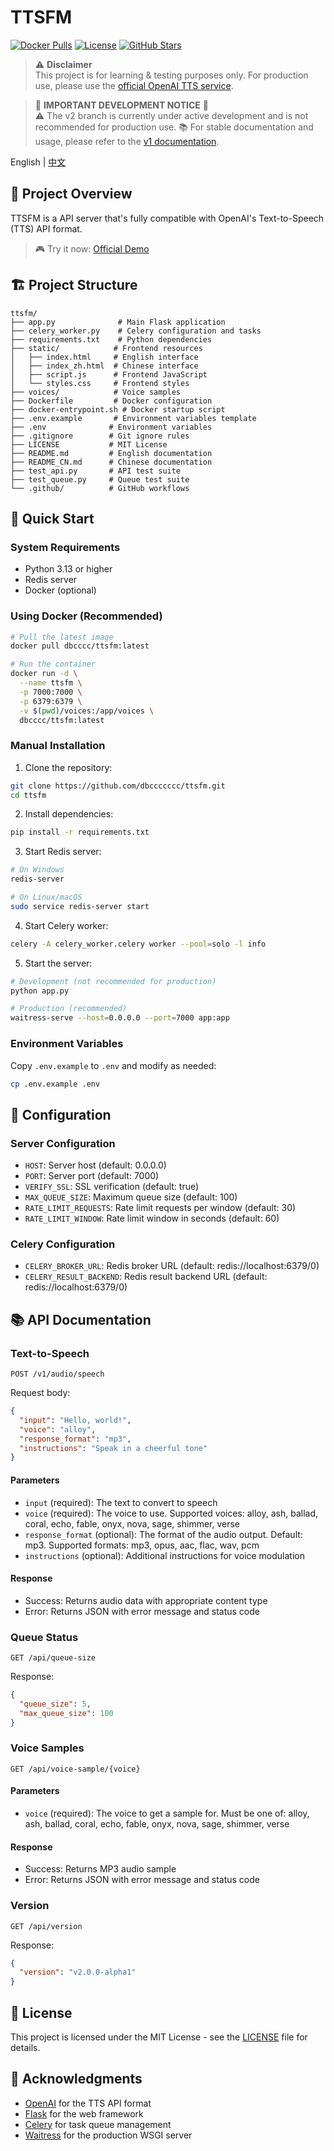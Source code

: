 # TTSFM

[![Docker Pulls](https://img.shields.io/docker/pulls/dbcccc/ttsfm?style=flat-square&logo=docker)](https://hub.docker.com/r/dbcccc/ttsfm)
[![License](https://img.shields.io/github/license/dbccccccc/ttsfm?style=flat-square)](LICENSE)
[![GitHub Stars](https://img.shields.io/github/stars/dbccccccc/ttsfm?style=social)](https://github.com/dbccccccc/ttsfm)

> ⚠️ **Disclaimer**  
> This project is for learning & testing purposes only. For production use, please use the [official OpenAI TTS service](https://platform.openai.com/docs/guides/audio).

> 🚨 **IMPORTANT DEVELOPMENT NOTICE** 🚨  
> ⚠️ The v2 branch is currently under active development and is not recommended for production use. 
> 📚 For stable documentation and usage, please refer to the [v1 documentation](v1/README_v1.md).

English | [中文](README_CN.md)

## 🌟 Project Overview

TTSFM is a API server that's fully compatible with OpenAI's Text-to-Speech (TTS) API format.

> 🎮 Try it now: [Official Demo](https://ttsapi.site/)

## 🏗️ Project Structure

```text
ttsfm/
├── app.py              # Main Flask application
├── celery_worker.py    # Celery configuration and tasks
├── requirements.txt    # Python dependencies
├── static/            # Frontend resources
│   ├── index.html     # English interface
│   ├── index_zh.html  # Chinese interface
│   ├── script.js      # Frontend JavaScript
│   └── styles.css     # Frontend styles
├── voices/            # Voice samples
├── Dockerfile         # Docker configuration
├── docker-entrypoint.sh # Docker startup script
├── .env.example       # Environment variables template
├── .env              # Environment variables
├── .gitignore        # Git ignore rules
├── LICENSE           # MIT License
├── README.md         # English documentation
├── README_CN.md      # Chinese documentation
├── test_api.py       # API test suite
├── test_queue.py     # Queue test suite
└── .github/          # GitHub workflows
```

## 🚀 Quick Start

### System Requirements
- Python 3.13 or higher
- Redis server
- Docker (optional)

### Using Docker (Recommended)
```bash
# Pull the latest image
docker pull dbcccc/ttsfm:latest

# Run the container
docker run -d \
  --name ttsfm \
  -p 7000:7000 \
  -p 6379:6379 \
  -v $(pwd)/voices:/app/voices \
  dbcccc/ttsfm:latest
```

### Manual Installation
1. Clone the repository:
```bash
git clone https://github.com/dbccccccc/ttsfm.git
cd ttsfm
```

2. Install dependencies:
```bash
pip install -r requirements.txt
```

3. Start Redis server:
```bash
# On Windows
redis-server

# On Linux/macOS
sudo service redis-server start
```

4. Start Celery worker:
```bash
celery -A celery_worker.celery worker --pool=solo -l info
```

5. Start the server:
```bash
# Development (not recommended for production)
python app.py

# Production (recommended)
waitress-serve --host=0.0.0.0 --port=7000 app:app
```

### Environment Variables
Copy `.env.example` to `.env` and modify as needed:
```bash
cp .env.example .env
```

## 🔧 Configuration

### Server Configuration
- `HOST`: Server host (default: 0.0.0.0)
- `PORT`: Server port (default: 7000)
- `VERIFY_SSL`: SSL verification (default: true)
- `MAX_QUEUE_SIZE`: Maximum queue size (default: 100)
- `RATE_LIMIT_REQUESTS`: Rate limit requests per window (default: 30)
- `RATE_LIMIT_WINDOW`: Rate limit window in seconds (default: 60)

### Celery Configuration
- `CELERY_BROKER_URL`: Redis broker URL (default: redis://localhost:6379/0)
- `CELERY_RESULT_BACKEND`: Redis result backend URL (default: redis://localhost:6379/0)

## 📚 API Documentation

### Text-to-Speech
```http
POST /v1/audio/speech
```

Request body:
```json
{
  "input": "Hello, world!",
  "voice": "alloy",
  "response_format": "mp3",
  "instructions": "Speak in a cheerful tone"
}
```

#### Parameters
- `input` (required): The text to convert to speech
- `voice` (required): The voice to use. Supported voices: alloy, ash, ballad, coral, echo, fable, onyx, nova, sage, shimmer, verse
- `response_format` (optional): The format of the audio output. Default: mp3. Supported formats: mp3, opus, aac, flac, wav, pcm
- `instructions` (optional): Additional instructions for voice modulation

#### Response
- Success: Returns audio data with appropriate content type
- Error: Returns JSON with error message and status code

### Queue Status
```http
GET /api/queue-size
```

Response:
```json
{
  "queue_size": 5,
  "max_queue_size": 100
}
```

### Voice Samples
```http
GET /api/voice-sample/{voice}
```

#### Parameters
- `voice` (required): The voice to get a sample for. Must be one of: alloy, ash, ballad, coral, echo, fable, onyx, nova, sage, shimmer, verse

#### Response
- Success: Returns MP3 audio sample
- Error: Returns JSON with error message and status code

### Version
```http
GET /api/version
```

Response:
```json
{
  "version": "v2.0.0-alpha1"
}
```

## 📝 License
This project is licensed under the MIT License - see the [LICENSE](LICENSE) file for details.

## 🙏 Acknowledgments
- [OpenAI](https://openai.com/) for the TTS API format
- [Flask](https://flask.palletsprojects.com/) for the web framework
- [Celery](https://docs.celeryq.dev/) for task queue management
- [Waitress](https://docs.pylonsproject.org/projects/waitress/) for the production WSGI server 